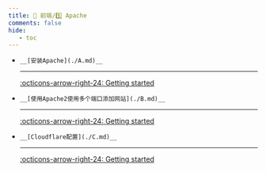 ```yaml
---
title: 🎈 前端/5️⃣ Apache
comments: false
hide:
   - toc
---
```


<div class="grid cards index-info" markdown>

-     __[安装Apache](./A.md)__

	---

	

	

	[:octicons-arrow-right-24: Getting started](./A.md)

-     __[使用Apache2使用多个端口添加网站](./B.md)__

	---

	

	

	[:octicons-arrow-right-24: Getting started](./B.md)

-     __[Cloudflare配置](./C.md)__

	---

	

	

	[:octicons-arrow-right-24: Getting started](./C.md)

</div>